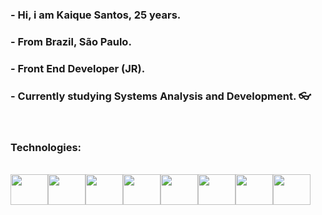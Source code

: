 ### - Hi, i am Kaique Santos, 25 years.

### - From Brazil, São Paulo.

### - Front End Developer (JR).

### - Currently studying Systems Analysis and Development. 👓

<br>

### Technologies:

<br>

<link rel="stylesheet" href="https://cdn.jsdelivr.net/gh/devicons/devicon@v2.14.0/devicon.min.css">

<div style="display: flex">

<img width="60" height="49" src="https://cdn.jsdelivr.net/gh/devicons/devicon/icons/html5/html5-original-wordmark.svg" />
          <img width="60" height="49" src="https://cdn.jsdelivr.net/gh/devicons/devicon/icons/css3/css3-original-wordmark.svg" />
          <img width="60" height="49" src="https://cdn.jsdelivr.net/gh/devicons/devicon/icons/javascript/javascript-original.svg" />
          <img width="60" height="49" src="https://cdn.jsdelivr.net/gh/devicons/devicon/icons/bootstrap/bootstrap-plain-wordmark.svg" />
          <img width="60" height="49" src="https://cdn.jsdelivr.net/gh/devicons/devicon/icons/react/react-original-wordmark.svg" />
          <img width="60" height="49" src="https://cdn.jsdelivr.net/gh/devicons/devicon/icons/github/angular-original-wordmark.svg" />
          <img width="60" height="49" src="https://cdn.jsdelivr.net/gh/devicons/devicon/icons/git/git-original-wordmark.svg" />
          <img width="60" height="49" src="https://cdn.jsdelivr.net/gh/devicons/devicon/icons/github/github-original-wordmark.svg" />
          


